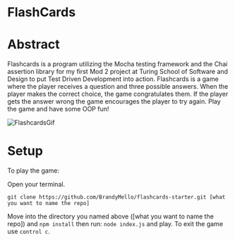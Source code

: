 # FlashCards

# Abstract
Flashcards is a program utilizing the Mocha testing framework and the Chai assertion library for my first Mod 2 project at Turing School of Software and Design to put Test Driven Development into action. Flashcards is a game where the player receives a question and three possible answers. When the player makes the correct choice, the game congratulates them. If the player gets the answer wrong the game encourages the player to try again. Play the game and have some OOP fun!

![FlashcardsGif](https://user-images.githubusercontent.com/46384968/60305276-4e554300-98f9-11e9-953e-f7a9dad5d1a9.gif)

# Setup

To play the game:

Open your terminal.

`git clone https://github.com/BrandyMello/flashcards-starter.git [what you want to name the repo]`

Move into the directory you named above ([what you want to name the repo]) and 
`npm install`
then run:
`node index.js`
and play. To exit the game use `control c`.
